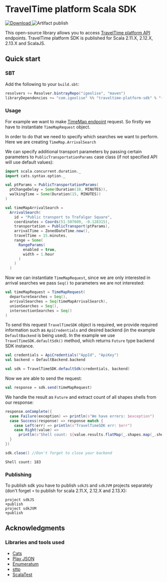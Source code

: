 # TravelTime platform Scala SDK
[ ![Download](https://api.bintray.com/packages/igeolise/maven/traveltime-platform-sdk/images/download.svg) ](https://bintray.com/igeolise/maven/traveltime-platform-sdk/_latestVersion)
![Artifact publish](https://github.com/igeolise/traveltime-platform-sdk-scala/workflows/Artifact%20publish/badge.svg?branch=master)

This open-source library allows you to access [TravelTime platform API](http://docs.traveltimeplatform.com/overview/introduction) endpoints. TravelTime platform SDK is published for Scala 2.11.X, 2.12.X, 2.13.X and ScalaJS.

## Quick start

### SBT

Add the following to your `build.sbt`:

```scala
resolvers += Resolver.bintrayRepo("igeolise", "maven")
libraryDependencies += "com.igeolise" %% "traveltime-platform-sdk" % "{latest-version}"
```

### Usage

For example we want to make [TimeMap endpoint](http://docs.traveltimeplatform.com/reference/time-map/) request. So firstly we have to instantiate `TimeMapRequest` object.

In order to do that we need to specify which searches we want to perform. Here we are creating `TimeMap.ArrivalSearch`

We can specify additional transport parameters by passing certain parameters to `PublicTransportationParams` case class (if not specified API will use default values):

```scala
import scala.concurrent.duration._
import cats.syntax.option._

val ptParams = PublicTransportationParams(
  ptChangeDelay = Some(Duration(10, MINUTES)),
  walkingTime = Some(Duration(15, MINUTES))
)

val timeMapArrivalSearch =
  ArrivalSearch(
    id = "Public transport to Trafalgar Square",
    coordinates = Coords(51.507609, -0.128315),
    transportation = PublicTransport(ptParams),
    arrivalTime = ZonedDateTime.now(),
    travelTime = 15.minutes,
    range = Some(
      RangeParams(
        enabled = true,
        width = 1.hour
      )
    )
  )
```

Now we can instantiate `TimeMapRequest`, since we are only interested in arrival searches we pass `Seq()` to parameters we are not interested:

```scala
val timeMapRequest = TimeMapRequest(
  departureSearches = Seq(),
  arrivalSearches = Seq(timeMapArrivalSearch),
  unionSearches = Seq(),
  intersectionSearches = Seq()
)
```

To send this request `TravelTimeSDK` object is required, we provide required information such as `ApiCredentials` and desired backend (in the example `DefaultBackend` is being used). In the example we use `TravelTimeSDK.defaultSdk()` method, which returns `Future` type backend SDK instance.

```scala
val credentials = ApiCredentials("AppId", "ApiKey")
val backend = DefaultBackend.backend

val sdk = TravelTimeSDK.defaultSdk(credentials, backend)
```
Now we are able to send the request:
```scala
val response = sdk.send(timeMapRequest)
```

We handle the result as `Future` and extract count of all shapes shells from our response:
```scala
response.onComplete({
  case Failure(exception) => println(s"We have errors: $exception")
  case Success(response) => response match {
    case Left(err) => println(s"TravelTimeSDK err: $err")
    case Right(value) =>
      println(s"Shell count: ${value.results.flatMap(_.shapes.map(_.shell.length)).sum}")
  }
})

sdk.close() //Don't forget to close your backend
```
```console
Shell count: 183
```

### Publishing
To publish sdk you have to publish `sdkJS` and `sdkJVM` projects separately (don't forget `+` to publish for scala 2.11.X, 2.12.X and 2.13.X):
```
project sdkJS
+publish
project sdkJVM
+publish
```

## Acknowledgments

### Libraries and tools used
* [Cats](https://typelevel.org/cats/)
* [Play JSON](https://github.com/playframework/play-json)
* [Enumeratum](https://github.com/lloydmeta/enumeratum)
* [sttp](https://github.com/softwaremill/sttp)
* [ScalaTest](http://www.scalatest.org/)



